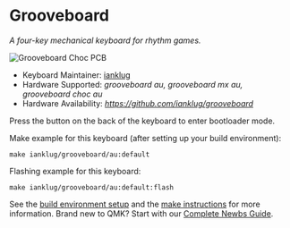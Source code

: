# Grooveboard

*A four-key mechanical keyboard for rhythm games.*

![Grooveboard Choc PCB](https://i.imgur.com/bqnpp9g.jpg)

* Keyboard Maintainer: [ianklug](https://github.com/ianklug)
* Hardware Supported: *grooveboard au, grooveboard mx au, grooveboard choc au*
* Hardware Availability: *https://github.com/ianklug/grooveboard*

Press the button on the back of the keyboard to enter bootloader mode.

Make example for this keyboard (after setting up your build environment):

    make ianklug/grooveboard/au:default

Flashing example for this keyboard:

    make ianklug/grooveboard/au:default:flash

See the [build environment setup](https://docs.qmk.fm/#/getting_started_build_tools) and the [make instructions](https://docs.qmk.fm/#/getting_started_make_guide) for more information. Brand new to QMK? Start with our [Complete Newbs Guide](https://docs.qmk.fm/#/newbs).
